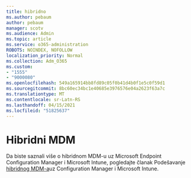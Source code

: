 ```yaml
---
title: hibridno
ms.author: pebaum
author: pebaum
manager: scotv
ms.audience: Admin
ms.topic: article
ms.service: o365-administration
ROBOTS: NOINDEX, NOFOLLOW
localization_priority: Normal
ms.collection: Adm_O365
ms.custom:
- "1555"
- "9000080"
ms.openlocfilehash: 549a165914bb8fd89c05f0b41d4b0f1e5c0f59d1
ms.sourcegitcommit: 8bc60ec34bc1e40685e3976576e04a2623f63a7c
ms.translationtype: MT
ms.contentlocale: sr-Latn-RS
ms.lasthandoff: 04/15/2021
ms.locfileid: "51825637"
---
```

# <a name="hybrid-mdm"></a>Hibridni MDM

Da biste saznali više o hibridnom MDM-u uz Microsoft Endpoint Configuration Manager i Microsoft Intune, pogledajte članak Podešavanje [hibridnog MDM-a](https://docs.microsoft.com/configmgr/mdm/deploy-use/setup-hybrid-mdm)uz Configuration Manager i Microsoft Intune.
